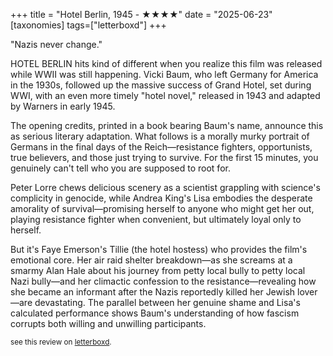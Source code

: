 +++
title = "Hotel Berlin, 1945 - ★★★★"
date = "2025-06-23"
[taxonomies]
tags=["letterboxd"]
+++

"Nazis never change."

HOTEL BERLIN hits kind of different when you realize this film was released while WWII was still happening. Vicki Baum, who left Germany for America in the 1930s, followed up the massive success of Grand Hotel, set during WWI, with an even more timely "hotel novel," released in 1943 and adapted by Warners in early 1945.

The opening credits, printed in a book bearing Baum's name, announce this as serious literary adaptation. What follows is a morally murky portrait of Germans in the final days of the Reich—resistance fighters, opportunists, true believers, and those just trying to survive. For the first 15 minutes, you genuinely can't tell who you are supposed to root for.

Peter Lorre chews delicious scenery as a scientist grappling with science's complicity in genocide, while Andrea King's Lisa embodies the desperate amorality of survival—promising herself to anyone who might get her out, playing resistance fighter when convenient, but ultimately loyal only to herself.

But it's Faye Emerson's Tillie (the hotel hostess) who provides the film's emotional core. Her air raid shelter breakdown—as she screams at a smarmy Alan Hale about his journey from petty local bully to petty local Nazi bully—and her climactic confession to the resistance—revealing how she became an informant after the Nazis reportedly killed her Jewish lover—are devastating. The parallel between her genuine shame and Lisa's calculated performance shows Baum's understanding of how fascism corrupts both willing and unwilling participants.

<small>see this review on <a href="https://letterboxd.com/nonmodernist/film/hotel-berlin/">letterboxd</a>.</small>